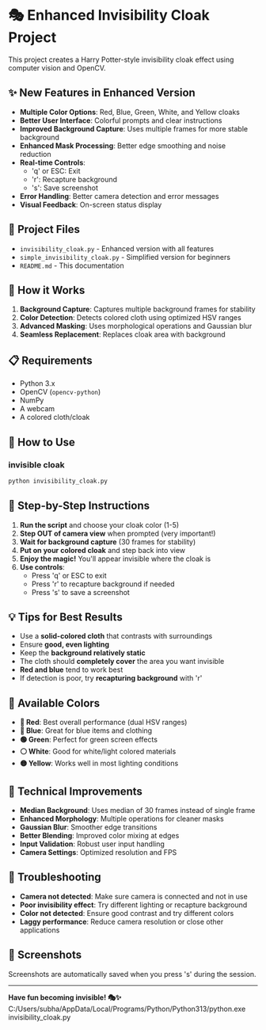 # 🎭 Enhanced Invisibility Cloak Project

This project creates a Harry Potter-style invisibility cloak effect using computer vision and OpenCV.

## ✨ New Features in Enhanced Version

- **Multiple Color Options**: Red, Blue, Green, White, and Yellow cloaks
- **Better User Interface**: Colorful prompts and clear instructions
- **Improved Background Capture**: Uses multiple frames for more stable background
- **Enhanced Mask Processing**: Better edge smoothing and noise reduction
- **Real-time Controls**:
  - 'q' or ESC: Exit
  - 'r': Recapture background
  - 's': Save screenshot
- **Error Handling**: Better camera detection and error messages
- **Visual Feedback**: On-screen status display

## 📁 Project Files

- `invisibility_cloak.py` - Enhanced version with all features
- `simple_invisibility_cloak.py` - Simplified version for beginners
- `README.md` - This documentation

## 🎯 How it Works

1. **Background Capture**: Captures multiple background frames for stability
2. **Color Detection**: Detects colored cloth using optimized HSV ranges
3. **Advanced Masking**: Uses morphological operations and Gaussian blur
4. **Seamless Replacement**: Replaces cloak area with background

## 📋 Requirements

- Python 3.x
- OpenCV (`opencv-python`)
- NumPy
- A webcam
- A colored cloth/cloak

## 🚀 How to Use

### invisible cloak

```bash
python invisibility_cloak.py
```

## 📖 Step-by-Step Instructions

1. **Run the script** and choose your cloak color (1-5)
2. **Step OUT of camera view** when prompted (very important!)
3. **Wait for background capture** (30 frames for stability)
4. **Put on your colored cloak** and step back into view
5. **Enjoy the magic!** You'll appear invisible where the cloak is
6. **Use controls**:
   - Press 'q' or ESC to exit
   - Press 'r' to recapture background if needed
   - Press 's' to save a screenshot

## 💡 Tips for Best Results

- Use a **solid-colored cloth** that contrasts with surroundings
- Ensure **good, even lighting**
- Keep the **background relatively static**
- The cloth should **completely cover** the area you want invisible
- **Red and blue** tend to work best
- If detection is poor, try **recapturing background** with 'r'

## 🎨 Available Colors

- **🔴 Red**: Best overall performance (dual HSV ranges)
- **🔵 Blue**: Great for blue items and clothing
- **🟢 Green**: Perfect for green screen effects
- **⚪ White**: Good for white/light colored materials
- **🟡 Yellow**: Works well in most lighting conditions

## 🔧 Technical Improvements

- **Median Background**: Uses median of 30 frames instead of single frame
- **Enhanced Morphology**: Multiple operations for cleaner masks
- **Gaussian Blur**: Smoother edge transitions
- **Better Blending**: Improved color mixing at edges
- **Input Validation**: Robust user input handling
- **Camera Settings**: Optimized resolution and FPS

## 🐛 Troubleshooting

- **Camera not detected**: Make sure camera is connected and not in use
- **Poor invisibility effect**: Try different lighting or recapture background
- **Color not detected**: Ensure good contrast and try different colors
- **Laggy performance**: Reduce camera resolution or close other applications

## 📸 Screenshots

Screenshots are automatically saved when you press 's' during the session.

---

**Have fun becoming invisible! 🎭✨**
C:/Users/subha/AppData/Local/Programs/Python/Python313/python.exe invisibility_cloak.py
